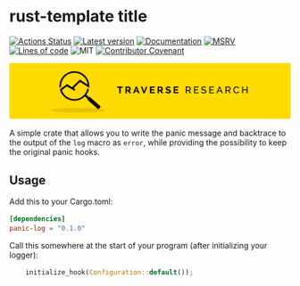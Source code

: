 # rust-template title

[![Actions Status](https://github.com/Traverse-Research/rust-template/actions/workflows/ci.yml/badge.svg)](https://github.com/Traverse-Research/rust-template/actions)
[![Latest version](https://img.shields.io/crates/v/rust-template.svg?logo=rust)](https://crates.io/crates/rust-template)
[![Documentation](https://docs.rs/rust-template/badge.svg)](https://docs.rs/rust-template)
[![MSRV](https://img.shields.io/badge/rustc-1.74.0+-ab6000.svg)](https://blog.rust-lang.org/2023/11/16/Rust-1.74.0.html)
[![Lines of code](https://tokei.rs/b1/github/Traverse-Research/rust-template)](https://github.com/Traverse-Research/rust-template)
![MIT](https://img.shields.io/badge/license-MIT-blue.svg)
[![Contributor Covenant](https://img.shields.io/badge/contributor%20covenant-v1.4%20adopted-ff69b4.svg)](./CODE_OF_CONDUCT.md)

[![Banner](banner.png)](https://traverseresearch.nl)

A simple crate that allows you to write the panic message and backtrace to the output of the `log` macro as `error`, while providing
the possibility to keep the original panic hooks.

## Usage

Add this to your Cargo.toml:

```toml
[dependencies]
panic-log = "0.1.0"
```

Call this somewhere at the start of your program (after initializing your logger):

```rust
    initialize_hook(Configuration::default());
```
